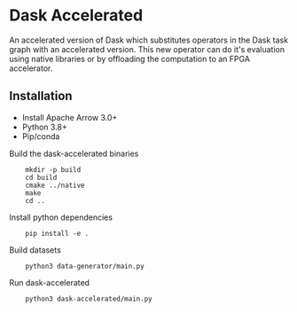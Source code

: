 # Dask Accelerated
An accelerated version of Dask which substitutes operators in the Dask task graph with an accelerated version.
This new operator can do it's evaluation using native libraries or by offloading the computation to an FPGA accelerator.

## Installation

* Install Apache Arrow 3.0+
* Python 3.8+
* Pip/conda

Build the dask-accelerated binaries
```
    mkdir -p build
    cd build
    cmake ../native
    make
    cd ..
```

Install python dependencies

```
    pip install -e .
```

Build datasets

```
    python3 data-generator/main.py
```

Run dask-accelerated

```
    python3 dask-accelerated/main.py
```